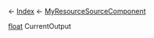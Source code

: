 ← [Index](Api-Index) ← [MyResourceSourceComponent](Sandbox.Game.EntityComponents.MyResourceSourceComponent)

[float](System.Single) CurrentOutput

